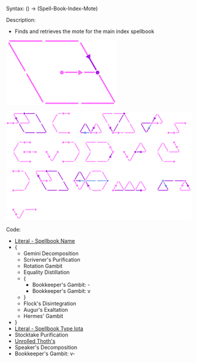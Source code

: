 Syntax:
() -> (Spell-Book-Index-Mote)

Description:
* Finds and retrieves the mote for the main index spellbook


![](../../Images/Get%20Index%20(Mote%20Foci)%20Pattern.png)

 ![](../../Images/Get%20Index%20(Mote%20Foci)%20Code.png)

Code:
* [Literal - Spellbook Name](Literal%20-%20Spellbook%20Name.md)
* {
	* Gemini Decomposition
	* Scrivener's Purification
	* Rotation Gambit
	* Equality Distillation
	* {
		*   Bookkeeper's Gambit: -
		*   Bookkeeper's Gambit: v
	* }
	* Flock's Disintegration
	* Augur's Exaltation
	* Hermes' Gambit
* }
* [Literal - Spellbook Type Iota](Literal%20-%20Spellbook%20Type%20Iota.md)
* Stocktake Purification
* [Unrolled Thoth's](../Loop%20Unrolling/Unrolled%20Thoth's/Unrolled%20Thoth's.md)
* Speaker's Decomposition
* Bookkeeper's Gambit: v-